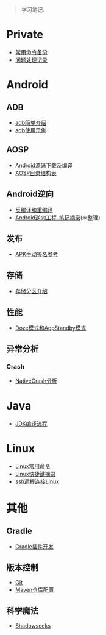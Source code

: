 > 学习笔记.

# Private

- [常用命令备份](/docs/private/常用命令备份.md)
- [问题处理记录](/docs/private/问题处理记录.md)

# Android

## ADB

- [adb简单介绍](docs/android/adb/adb.md)
- [adb使用示例](docs/android/adb/adb使用示例.md)

## AOSP
- [Android源码下载及编译](docs/android/aosp/AOSP下载及编译.md)
- [AOSP目录结构表](docs/android/aosp/AOSP目录结构表.md)

## Android逆向

- [反编译和重编译](docs/android/反编译和重编译.md)
- [Android逆向工程-笔记摘录](docs/android/逆向篇/Android逆向工程)(未整理)

## 发布

<!-- - [Android打包流程](docs/android/publish) -->
- [APK手动签名参考](docs/android/publish/APK手动签名参考.md)

## 存储

- [存储分区介绍](docs/android/存储分区介绍)

## 性能

- [Doze模式和AppStandby模式](docs/android/性能/低电耗模式和应用待机模式.md)

## 异常分析

### Crash
- [NativeCrash分析](docs/analysis/NativeCrash分析)


<!-- ## 开源项目学习 -->
<!-- - [Launcher3](Android/Launcher3/Launcher3开篇) -->


# Java

- [JDK编译流程](docs/java/JDK编译流程.md)

# Linux

- [Linux常用命令](docs/linux/Linux常用命令)
- [Linux快捷键摘录](docs/linux/Linux快捷键摘录.md)
- [ssh远程连接Linux](docs/linux/使用ssh建立远程连接)

# 其他

## Gradle

- [Gradle插件开发](docs/gradle/GradlePlugin)

## 版本控制

- [Git](docs/version-control/git.md)
- [Maven仓库配置](docs/version-control/Maven仓库配置)

## 科学魔法

- [Shadowsocks](docs/科学魔法/Shadowsocks)